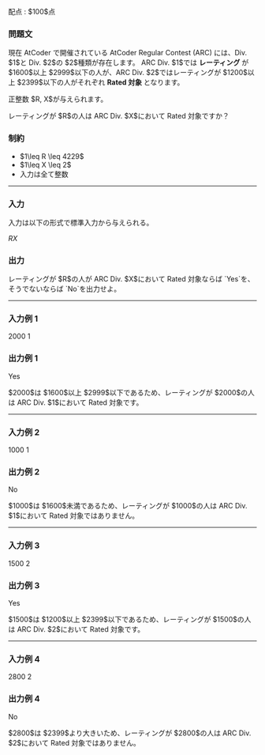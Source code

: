 
<div>

<span>

<span>

<p>
配点 : $100$点
</p>

<div>

<section>

### **問題文**

<p>
現在 AtCoder で開催されている AtCoder Regular Contest (ARC) には、Div. $1$と Div. $2$の $2$種類が存在します。
ARC Div. $1$では 
<strong>
レーティング
</strong>
が $1600$以上 $2999$以下の人が、ARC Div. $2$ではレーティングが $1200$以上 $2399$以下の人がそれぞれ 
<strong>
Rated 対象
</strong>
となります。
</p>

<p>
正整数 $R, X$が与えられます。
</p>

<p>
レーティングが $R$の人は ARC Div. $X$において Rated 対象ですか？
</p>

</section>

</div>

<div>

<section>

### **制約**

<ul>

<li>
$1\leq R \leq 4229$
</li>

<li>
$1\leq X \leq 2$
</li>

<li>
入力は全て整数
</li>

</ul>

</section>

</div>

---

<div>

<div>

<section>

### **入力**

<p>
入力は以下の形式で標準入力から与えられる。
</p>

<div>

$R$$X$
</div>

</section>

</div>

<div>

<section>

### **出力**

<p>
レーティングが $R$の人が ARC Div. $X$において Rated 対象ならば `Yes`を、そうでないならば `No`を出力せよ。
</p>

</section>

</div>

</div>

---

<div>

<section>

### **入力例 1**

<div>

2000 1

</div>

</section>

</div>

<div>

<section>

### **出力例 1**

<div>

Yes

</div>

<p>
$2000$は $1600$以上 $2999$以下であるため、レーティングが $2000$の人は ARC Div. $1$において Rated 対象です。
</p>

</section>

</div>

---

<div>

<section>

### **入力例 2**

<div>

1000 1

</div>

</section>

</div>

<div>

<section>

### **出力例 2**

<div>

No

</div>

<p>
$1000$は $1600$未満であるため、レーティングが $1000$の人は ARC Div. $1$において Rated 対象ではありません。
</p>

</section>

</div>

---

<div>

<section>

### **入力例 3**

<div>

1500 2

</div>

</section>

</div>

<div>

<section>

### **出力例 3**

<div>

Yes

</div>

<p>
$1500$は $1200$以上 $2399$以下であるため、レーティングが $1500$の人は ARC Div. $2$において Rated 対象です。
</p>

</section>

</div>

---

<div>

<section>

### **入力例 4**

<div>

2800 2

</div>

</section>

</div>

<div>

<section>

### **出力例 4**

<div>

No

</div>

<p>
$2800$は $2399$より大きいため、レーティングが $2800$の人は ARC Div. $2$において Rated 対象ではありません。
</p>

</section>

</div>

</span>

</span>

</div>
